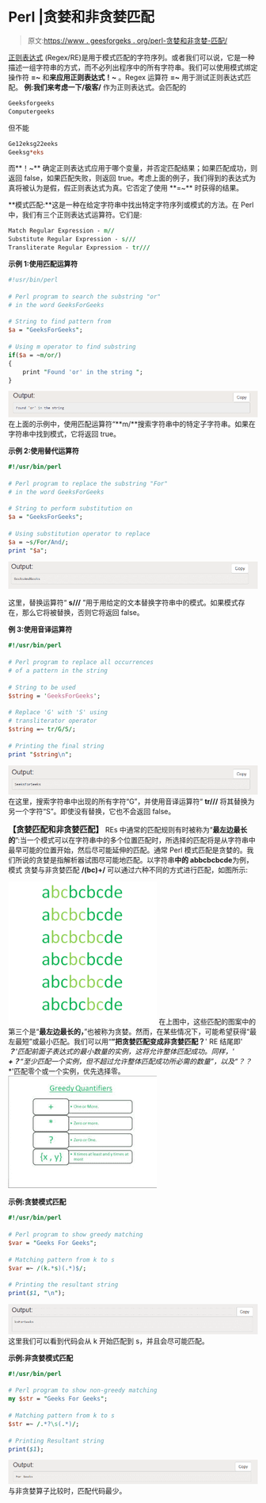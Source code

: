 # Perl |贪婪和非贪婪匹配

> 原文:[https://www . geesforgeks . org/perl-贪婪和非贪婪-匹配/](https://www.geeksforgeeks.org/perl-greedy-and-non-greedy-match/)

[正则表达式](https://www.geeksforgeeks.org/perl-regular-expressions/) (Regex/RE)是用于模式匹配的字符序列。或者我们可以说，它是一种描述一组字符串的方式，而不必列出程序中的所有字符串。我们可以使用模式绑定操作符 **=~** 和**来应用正则表达式！~** 。Regex 运算符 **=~** 用于测试正则表达式匹配。
**例:**我们来考虑一下**/极客/** 作为正则表达式。会匹配的

```perl
Geeksforgeeks
Computergeeks
```

但不能

```perl
Ge12eksg22eeks
Geeksg*eks
```

而**！~** 确定正则表达式应用于哪个变量，并否定匹配结果；如果匹配成功，则返回 false，如果匹配失败，则返回 true。考虑上面的例子，我们得到的表达式为真将被认为是假，假正则表达式为真。它否定了使用 **=~** 时获得的结果。

**模式匹配:**这是一种在给定字符串中找出特定字符序列或模式的方法。在 Perl 中，我们有三个正则表达式运算符。它们是:

```perl
Match Regular Expression - m//
Substitute Regular Expression - s///
Transliterate Regular Expression - tr///
```

**示例 1:使用匹配运算符**

```perl
#!usr/bin/perl

# Perl program to search the substring "or" 
# in the word GeeksForGeeks

# String to find pattern from
$a = "GeeksForGeeks";

# Using m operator to find substring
if($a = ~m/or/)
{
    print "Found 'or' in the string "; 
}
```

![](img/0e14d706bb5af74c42f66bd04cd1a85b.png)
在上面的示例中，使用匹配运算符“**m/**搜索字符串中的特定子字符串。如果在字符串中找到模式，它将返回 true。

**示例 2:使用替代运算符**

```perl
#!/usr/bin/perl

# Perl program to replace the substring "For" 
# in the word GeeksForGeeks

# String to perform substitution on
$a = "GeeksForGeeks";

# Using substitution operator to replace
$a = ~s/For/And/; 
print "$a";
```

![](img/b5d8d5c06dc39dbc808310e1d2b1a7fc.png)

这里，替换运算符“ **s///** ”用于用给定的文本替换字符串中的模式。如果模式存在，那么它将被替换，否则它将返回 false。

**例 3:使用音译运算符**

```perl
#!/usr/bin/perl

# Perl program to replace all occurrences
# of a pattern in the string

# String to be used
$string = 'GeeksForGeeks';

# Replace 'G' with 'S' using 
# transliterator operator
$string =~ tr/G/S/;

# Printing the final string
print "$string\n";
```

![](img/4acaf3dd0d6e3a6b6ee5b4b8790d9423.png)
在这里，搜索字符串中出现的所有字符“G”，并使用音译运算符“ **tr///** 将其替换为另一个字符“S”。即使没有替换，它也不会返回 false。

<font size="3&quot;">**【贪婪匹配和非贪婪匹配】**</font>
REs 中通常的匹配规则有时被称为“**最左边最长的**”:当一个模式可以在字符串中的多个位置匹配时，所选择的匹配将是从字符串中最早可能的位置开始，然后尽可能延伸的匹配。通常 Perl 模式匹配是贪婪的。我们所说的贪婪是指解析器试图尽可能地匹配。以字符串**中的 abbcbcbcde**为例，模式
贪婪与非贪婪匹配 **/(bc)+/** 可以通过六种不同的方式进行匹配，如图所示:

![](img/c8f1a42e9910614e8f97c8e152da3a83.png)
在上图中，这些匹配的图案中的第三个是“**最左边最长的，**”也被称为贪婪。然而，在某些情况下，可能希望获得“最左最短”或最小匹配。我们可以用“**”把贪婪匹配变成非贪婪匹配？**' RE 结尾即' ***？**'匹配前面子表达式的最小数量的实例，这将允许整体匹配成功。同样，' **+？**“至少匹配一个实例，但不超过允许整体匹配成功所必需的数量”，以及“**？？**'匹配零个或一个实例，优先选择零。
![](img/bc137b8bdcfa9fac17370a8bb11492f0.png)

**示例:贪婪模式匹配**

```perl
#!/usr/bin/perl

# Perl program to show greedy matching
$var = "Geeks For Geeks";

# Matching pattern from k to s
$var =~ /(k.*s)(.*)$/;

# Printing the resultant string
print($1, "\n");
```

![](img/8452d28dafa006ccca6cebf04e944f6e.png)
这里我们可以看到代码会从 k 开始匹配到 s，并且会尽可能匹配。

**示例:非贪婪模式匹配**

```perl
#!/usr/bin/perl

# Perl program to show non-greedy matching
my $str = "Geeks For Geeks";

# Matching pattern from k to s
$str =~ /.*?\s(.*)/; 

# Printing Resultant string
print($1);
```

![](img/7def79d3c860e49a172e378ab52c365a.png)
与非贪婪算子比较时，匹配代码最少。